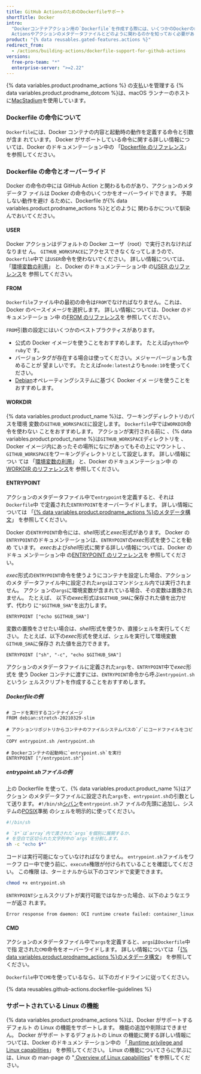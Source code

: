 ```yaml
---
title: GitHub ActionsのためのDockerfileサポート
shortTitle: Docker
intro:
  "Dockerコンテナアクション用の`Dockerfile`を作成する際には、いくつかのDockerの命令がGitHub
  Actionsやアクションのメタデータファイルとどのように関わるのかを知っておく必要があります。"
product: "{% data reusables.gated-features.actions %}"
redirect_from:
  - /actions/building-actions/dockerfile-support-for-github-actions
versions:
  free-pro-team: "*"
  enterprise-server: ">=2.22"
---
```


{% data variables.product.prodname_actions %} の支払いを管理する
{% data variables.product.prodname_dotcom %}は、macOS ランナーのホスト
に[MacStadium](https://www.macstadium.com/)を使用しています。

### Dockerfile の命令について

`Dockerfile`には、Docker コンテナの内容と起動時の動作を定義する命令と引数が含ま
れています。 Docker がサポートしている命令に関する詳しい情報については、Docker
のドキュメンテーション中の
「[Dockerfile のリファレンス](https://docs.docker.com/engine/reference/builder/)」
を参照してください。

### Dockerfile の命令とオーバーライド

Docker の命令の中には GitHub Action と関わるものがあり、アクションのメタデータフ
ァイルは Docker の命令のいくつかをオーバーライドできます。 予期しない動作を避け
るために、Dockerfile が{% data variables.product.prodname_actions %}とどのように
関わるかについて馴染んでおいてください。

#### USER

Docker アクションはデフォルトの Docker ユーザ（root）で実行されなければなりませ
ん。 `GITHUB_WORKSPACE`にアクセスできなくなってしまうので、`Dockerfile`中で
は`USER`命令を使わないでください。 詳しい情報については、
「[環境変数の利用](/actions/configuring-and-managing-workflows/using-environment-variables)」
と、Docker のドキュメンテーション中
の[USER のリファレンス](https://docs.docker.com/engine/reference/builder/#user)を
参照してください。

#### FROM

`Dockerfile`ファイル中の最初の命令は`FROM`でなければなりません。これは、Docker
のベースイメージを選択します。 詳しい情報については、Docker のドキュメンテーショ
ン中
の[FROM のリファレンス](https://docs.docker.com/engine/reference/builder/#from)を
参照してください。

`FROM`引数の設定にはいくつかのベストプラクティスがあります。

- 公式の Docker イメージを使うことをおすすめします。 たとえば`python`や`ruby`で
  す。
- バージョンタグが存在する場合は使ってください。メジャーバージョンも含めることが
  望ましいです。 たとえば`node:latest`よりも`node:10`を使ってください。
- [Debian](https://www.debian.org/)オペレーティングシステムに基づく Docker イメ
  ージを使うことをおすすめします。

#### WORKDIR

{% data variables.product.product_name %}は、ワーキングディレクトリのパスを環境
変数の`GITHUB_WORKSPACE`に設定します。 `Dockerfile`中では`WORKDIR`命令を使わない
ことをおすすめします。 アクションが実行される前に
、{% data variables.product.product_name %}は`GITHUB_WORKSPACE`ディレクトリを
、Docker イメージ内にあったその場所になにがあってもその上にマウントし
、`GITHUB_WORKSPACE`をワーキングディレクトリとして設定します。 詳しい情報につい
ては
「[環境変数の利用](/actions/configuring-and-managing-workflows/using-environment-variables)」
と、Docker のドキュメンテーション中
の[WORKDIR のリファレンス](https://docs.docker.com/engine/reference/builder/#workdir)を
参照してください。

#### ENTRYPOINT

アクションのメタデータファイル中で`entrypoint`を定義すると、それは`Dockerfile`中
で定義された`ENTRYPOINT`をオーバーライドします。 詳しい情報については
「[{% data variables.product.prodname_actions %}のメタデータ構文](/actions/creating-actions/metadata-syntax-for-github-actions/#runsentrypoint)」
を参照してください。

Docker の`ENTRYPOINT`命令には、*shell*形式と*exec*形式があります。 Docker
の`ENTRYPOINT`のドキュメンテーションは、`ENTRYPOINT`の*exec*形式を使うことを勧め
ています。 *exec*および*shell*形式に関する詳しい情報については、Docker のドキュ
メンテーション中
の[ENTRYPOINT のリファレンス](https://docs.docker.com/engine/reference/builder/#entrypoint)を
参照してください。

*exec*形式の`ENTRYPOINT`命令を使うようにコンテナを設定した場合、アクションのメタ
データファイル中に設定された`args`はコマンドシェル内では実行されません。 アクシ
ョンの`args`に環境変数が含まれている場合、その変数は置換されません。 たとえば、
以下の*exec*形式は`$GITHUB_SHA`に保存された値を出力せず、代わり
に`"$GITHUB_SHA"`を出力します。

```
ENTRYPOINT ["echo $GITHUB_SHA"]
```

変数の置換をさせたい場合は、*shell*形式を使うか、直接シェルを実行してください。
たとえば、以下の*exec*形式を使えば、シェルを実行して環境変数`GITHUB_SHA`に保存さ
れた値を出力できます。

```
ENTRYPOINT ["sh", "-c", "echo $GITHUB_SHA"]
```

アクションのメタデータファイルに定義された`args`を、`ENTRYPOINT`中で*exec*形式を
使う Docker コンテナに渡すには、`ENTRYPOINT`命令から呼ぶ`entrypoint.sh`というシ
ェルスクリプトを作成することをおすすめします。

##### *Dockerfile*の例

```
# コードを実行するコンテナイメージ
FROM debian:stretch-20210329-slim

# アクションリポジトリからコンテナのファイルシステムパスの`/`にコードファイルをコピー
COPY entrypoint.sh /entrypoint.sh

# Dockerコンテナの起動時に`entrypoint.sh`を実行
ENTRYPOINT ["/entrypoint.sh"]
```

##### *entrypoint.sh*ファイルの例

上の Dockerfile を使って、{% data variables.product.product_name %}はアクション
のメタデータファイルに設定された`args`を、`entrypoint.sh`の引数として送ります。
`#!/bin/sh`[シバン](<https://ja.wikipedia.org/wiki/シバン_(Unix)>)を`entrypoint.sh`フ
ァイルの先頭に追加し、システムの[POSIX](https://ja.wikipedia.org/wiki/POSIX)準拠
のシェルを明示的に使ってください。

```sh
#!/bin/sh

# `$*`は`array`内で渡された`args`を個別に展開するか、
# を空白で区切られた文字列中の`args`を分割します。
sh -c "echo $*"
```

コードは実行可能になっていなければなりません。 `entrypoint.sh`ファイルをワークフ
ロー中で使う前に、`execute`権限が付けられていることを確認してください。 この権限
は、ターミナルから以下のコマンドで変更できます。

```sh
chmod +x entrypoint.sh
```

`ENTRYPOINT`シェルスクリプトが実行可能ではなかった場合、以下のようなエラーが返さ
れます。

```sh
Error response from daemon: OCI runtime create failed: container_linux.go:348: starting container process caused "exec: \"/entrypoint.sh\": permission denied": unknown
```

#### CMD

アクションのメタデータファイル中で`args`を定義すると、`args`は`Dockerfile`中で指
定された`CMD`命令をオーバーライドします。 詳しい情報については
「[{% data variables.product.prodname_actions %}のメタデータ構文](/actions/creating-actions/metadata-syntax-for-github-actions#runsargs)」
を参照してください。

`Dockerfile`中で`CMD`を使っているなら、以下のガイドラインに従ってください。

{% data reusables.github-actions.dockerfile-guidelines %}

### サポートされている Linux の機能

{% data variables.product.prodname_actions %}は、Docker がサポートするデフォルト
の Linux の機能をサポートします。 機能の追加や削除はできません。 Docker がサポー
トするデフォルトの Linux の機能に関する詳しい情報については、Docker のドキュメン
テーション中の
「[ Runtime privilege and Linux capabilities](https://docs.docker.com/engine/reference/run/#runtime-privilege-and-linux-capabilities)」
を参照してください。 Linux の機能についてさらに学ぶには、Linux の man-page の
"[ Overview of Linux capabilities](http://man7.org/linux/man-pages/man7/capabilities.7.html)"
を参照してください。
